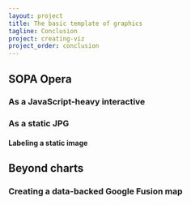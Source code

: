 ```yaml
---
layout: project
title: The basic template of graphics
tagline: Conclusion
project: creating-viz
project_order: conclusion
---
```


## SOPA Opera

### As a JavaScript-heavy interactive

### As a static JPG

#### Labeling a static image

## Beyond charts

### Creating a data-backed Google Fusion map
